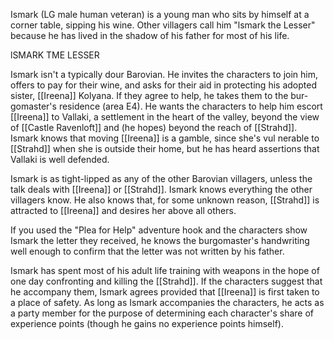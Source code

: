 Ismark (LG male human veteran) is a young man who sits by himself at a corner table, sipping his wine. Other villagers call him "lsmark the Lesser" because he has lived in the shadow of his father for most of his life.

lSMARK TME LESSER

Ismark isn't a typically dour Barovian. He invites the characters to join him, offers to pay for their wine, and asks for their aid in protecting his adopted sister, [[Ireena]] Kolyana. If they agree to help, he takes them to the bur­ gomaster's residence (area E4). He wants the characters to help him escort [[Ireena]] to Vallaki, a settlement in the heart of the valley, beyond the view of [[Castle Ravenloft]] and (he hopes) beyond the reach of [[Strahd]]. Ismark knows that moving [[Ireena]] is a gamble, since she's vul­ nerable to [[Strahd]] when she is outside their home, but he has heard assertions that Vallaki is well defended.

Ismark is as tight-lipped as any of the other Barovian villagers, unless the talk deals with [[Ireena]] or [[Strahd]]. Ismark knows everything the other villagers know. He also knows that, for some unknown reason, [[Strahd]] is attracted to [[Ireena]] and desires her above all others.

If you used the "Plea for Help" adventure hook and the characters show Ismark the letter they received, he knows the burgomaster's handwriting well enough to confirm that the letter was not written by his father.

Ismark has spent most of his adult life training with weapons in the hope of one day confronting and killing the [[Strahd]]. If the characters suggest that he accompany them, Ismark agrees provided that [[Ireena]] is first taken to a place of safety. As long as Ismark accompanies the characters, he acts as a party member for the purpose of determining each character's share of experience points (though he gains no experience points himself).